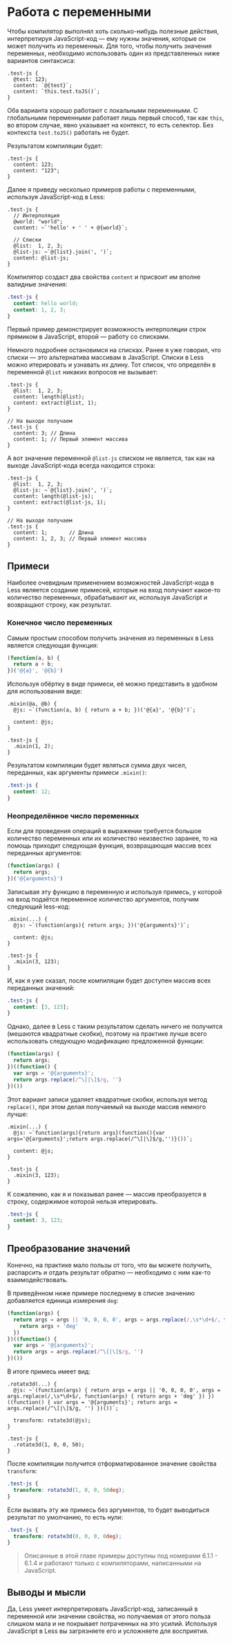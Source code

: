 # Работа с переменными

Чтобы компилятор выполнял хоть сколько-нибудь полезные действия, интерпретируя JavaScript-код — ему нужны значения, которые он может получить из переменных. Для того, чтобы получить значения переменных, необходимо использовать один из представленных ниже вариантов синтаксиса:

```less
.test-js {
  @test: 123;
  content: `@{test}`;
  content: `this.test.toJS()`;
}
```

Оба варианта хорошо работают с локальными переменными. С глобальными переменными работает лишь первый способ, так как `this`, во втором случае, явно указывает на контекст, то есть селектор. Без контекста `test.toJS()` работать не будет.

Результатом компиляции будет:

```
.test-js {
  content: 123;
  content: "123";
}
```

Далее я приведу несколько примеров работы с переменными, используя JavaScript-код в Less:

```less
.test-js {
  // Интерполяция
  @world: "world";
  content: ~`'hello' + ' ' + @{world}`;

  // Списки
  @list:  1, 2, 3;
  @list-js: ~`@{list}.join(', ')`;
  content: @list-js;
}
```

Компилятор создаст два свойства `content` и присвоит им вполне валидные значения:

```css
.test-js {
  content: hello world;
  content: 1, 2, 3;
}
```

Первый пример демонстрирует возможность интерполяции строк прямиком в JavaScript, второй — работу со списками.

Немного подробнее остановимся на списках. Ранее я уже говорил, что списки — это альтернатива массивам в JavaScript. Списки в Less можно итерировать и узнавать их длину. Тот список, что определён в переменной `@list` никаких вопросов не вызывает:

```less
.test-js {
  @list:  1, 2, 3;
  content: length(@list);
  content: extract(@list, 1);
}

// На выходе получаем
.test-js {
  content: 3; // Длина
  content: 1; // Первый элемент массива
}
```

А вот значение переменной `@list-js` списком не является, так как на выходе JavaScript-кода всегда находится строка:

```less
.test-js {
  @list:  1, 2, 3;
  @list-js: ~`@{list}.join(', ')`;
  content: length(@list-js);
  content: extract(@list-js, 1);
}

// На выходе получаем
.test-js {
  content: 1;       // Длина
  content: 1, 2, 3; // Первый элемент массива
}
```




## Примеси

Наиболее очевидным применением возможностей JavaScript-кода в Less является создание примесей, которые на вход получают какое-то количество переменных, обрабатывают их, используя JavaScript и возвращают строку, как результат.



### Конечное число переменных

Самым простым способом получить значения из переменных в Less является следующая функция:

```js
(function(a, b) {
  return a + b;
})('@{a}', '@{b}')
```

Используя обёртку в виде примеси, её можно представить в удобном для использования виде:

```less
.mixin(@a, @b) {
  @js: ~`(function(a, b) { return a + b; })('@{a}', '@{b}')`;

  content: @js;
}

.test-js {
  .mixin(1, 2);
}
```

Результатом компиляции будет являться сумма двух чисел, переданных, как аргументы примеси `.mixin()`:

```css
.test-js {
  content: 12;
}
```



### Неопределённое число переменных

Если для проведения операций в выражении требуется большое количество переменных или их количество неизвестно заранее, то на помощь приходит следующая функция, возвращающая массив всех переданных аргументов:

```js
(function(args) {
  return args;
})('@{arguments}')
```

Записывая эту функцию в переменную и используя примесь, у которой на вход подаётся переменное количество аргументов, получим следующий less-код:

```less
.mixin(...) {
  @js: ~`(function(args){ return args; })('@{arguments}')`;

  content: @js;
}

.test-js {
  .mixin(3, 123);
}
```

И, как я уже сказал, после компиляции будет доступен массив всех переданных значений:

```css
.test-js {
  content: [3, 123];
}
```

Однако, далее в Less с таким результатом сделать ничего не получится (мешаются квадратные скобки), поэтому на практике лучше всего использовать следующую модификацию предложенной функции:

```js
(function(args) {
  return args;
})((function() {
  var args = '@{arguments}';
  return args.replace(/^\[|\]$/g, '')
})())
```

Этот вариант записи удаляет квадратные скобки, используя метод `replace()`, при этом делая получаемый на выходе массив немного лучше:

```less
.mixin(...) {
  @js: ~`function(args){return args}(function(){var args='@{arguments}';return args.replace(/^\[|\]$/g,'')}())`;

  content: @js;
}

.test-js {
  .mixin(3, 123);
}
```

К сожалению, как я и показывал ранее — массив преобразуется в строку, содержимое которой нельзя итерировать.

```css
.test-js {
  content: 3, 123;
}
```




## Преобразование значений

Конечно, на практике мало пользы от того, что вы можете получить, распарсить и отдать результат обратно — необходимо с ним как-то взаимодействовать.

В приведённом ниже примере последнему в списке значению добавляется единица измерения `deg`:

```js
(function(args) {
  return args = args || '0, 0, 0, 0', args = args.replace(/,\s*\d+$/, function(args) {
    return args + 'deg'
  })
})((function() {
  var args = '@{arguments}';
  return args = args.replace(/^\[|\]$/g, '')
})())
```

В итоге примесь имеет вид:

```less
.rotate3d(...) {
  @js: ~`(function(args) { return args = args || '0, 0, 0, 0', args = args.replace(/,\s*\d+$/, function(args) { return args + 'deg' }) })((function() { var args = '@{arguments}'; return args = args.replace(/^\[|\]$/g, '') })())`;

  transform: rotate3d(@js);
}

.test-js {
  .rotate3d(1, 0, 0, 50);
}
```

После компиляции получится отформатированное значение свойства `transform`:

```css
.test-js {
  transform: rotate3d(1, 0, 0, 50deg);
}
```

Если вызвать эту же примесь без аргументов, то будет выводиться результат по умолчанию, то есть нули:

```css
.test-js {
  transform: rotate3d(0, 0, 0, 0deg);
}
```

> Описанные в этой главе примеры доступны под номерами 6.1.1 - 6.1.4 и работают только с компиляторами, написанными на JavaScript.




## Выводы и мысли

Да, Less умеет интерпретировать JavaScript-код, записанный в переменной или значении свойства, но получаемая от этого польза слишком мала и не покрывает потраченных на это усилий. Используя JavaScript в Less вы загрязняете его и усложняете для восприятия.
